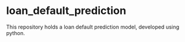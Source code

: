 # loan_default_prediction
This repository holds a loan default prediction model, developed using python.
